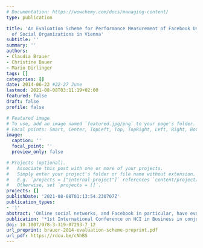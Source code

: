 ```yaml
---
# Documentation: https://wowchemy.com/docs/managing-content/
type: publication

title: 'An Evaluation Scheme for Performance Measurement of Facebook Use: an Example
  of Social Organizations in Vienna'
subtitle: ''
summary: ''
authors:
- Claudia Brauer
- Christine Bauer
- Mario Dirlinger
tags: []
categories: []
date: 2014-06-22 #22-27 June
lastmod: 2021-08-08T03:11:19+02:00
featured: false
draft: false
profile: false

# Featured image
# To use, add an image named `featured.jpg/png` to your page's folder.
# Focal points: Smart, Center, TopLeft, Top, TopRight, Left, Right, BottomLeft, Bottom, BottomRight.
image:
  caption: ''
  focal_point: ''
  preview_only: false

# Projects (optional).
#   Associate this post with one or more of your projects.
#   Simply enter your project's folder or file name without extension.
#   E.g. `projects = ["internal-project"]` references `content/project/deep-learning/index.md`.
#   Otherwise, set `projects = []`.
projects: []
publishDate: '2021-08-08T01:13:54.230707Z'
publication_types:
- '1'
abstract: 'Online social networks, and Facebook in particular, have evolved from a niche to a mass phenomenon. Organizations have recognized the impor- tance of using Facebook to achieve their organizational goals. Still, literature lacks a systematic evaluation scheme for measuring the performance of an organization’s Facebook use. When investigating how organizations use Face- book, research tends to focus on for-profit organizations, overlooking the way social organizations use Facebook. This article introduces an evaluation scheme that includes nine categories of performance measurement. Applying the scheme to Facebook’s use by social organisations in Vienna, we demonstrate the scheme’s applicability. Plus, by using various indicators and benchmarks, we evaluate the level of sophistication of each organization’s use of Facebook. We investigated all 517 social organizations based in Vienna, including those in all fields of practice, based on publicly available Facebook data from January to June 2012. The analysis reveals that the majority of social organizations are beginners at utilizing Facebook’s potential.'
publication: '*1st International Conference on HCI in Business in conjunction with 16th International Conference on Human-Computer Interaction (HCIB/HCII 2014)*'
doi: 10.1007/978-3-319-07293-7_12
url_preprint: brauer-2014-evaluation-scheme-preprint.pdf
url_pdf: https://rdcu.be/cNhBS
---
```

